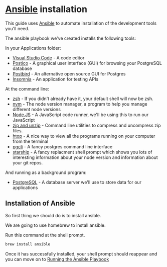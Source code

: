 # [Ansible] installation

This guide uses [Ansible](https://ansible.com) to automate installation of the
development tools you'll need.

The ansible playbook we've created installs the following tools:

In your Applications folder:

- [Visual Studio Code] - A code editor
- [Postico] - A graphical user interface (GUI) for browsing your PostgreSQL database
- [Postbird] - An alternative open source GUI for Postgres
- [Insomnia] - An application for testing APIs

At the command line:

- [zsh] - If you didn't already have it, your default shell will now be zsh.
- [nvm] - The node version manager, a program to help you manage different node
  versions
- [Node.JS] - A JavaScript code runner, we'll be using this to run our JavaScript
- [zip and unzip] - Command line utilities to compress and uncompress zip files.
- [htop] - A nice way to view all the programs running on your computer from the terminal
- [pgcli] - A fancy postgres command line interface
- [starship] - A fancy replacment shell prompt which shows you lots of interesting information about your node version and information about your git repos.

And running as a background program:

- [PostgreSQL] - A database server we'll use to store data for our applications

## Installation of Ansible

So first thing we should do is to install ansible.

We are going to use homebrew to install ansible.

Run this command at the shell prompt.

```sh
brew install ansible
```

Once it has successfully installed, your shell prompt should reappear and you can move on to [Running the Ansible Playbook]

[running the ansible playbook]: ../common/ansible-playbook-setup.md
[ansible]: https://ansible.com
[visual studio code]: https://code.visualstudio.com/
[postico]: https://eggerapps.at/postico/
[postbird]: https://github.com/Paxa/postbird
[insomnia]: https://insomnia.rest/
[zsh]: https://www.zsh.org/
[nvm]: https://github.com/nvm-sh/nvm
[node.js]: https://nodejs.org/en/
[htop]: https://htop.dev/
[pgcli]: https://www.pgcli.com/
[starship]: https://starship.rs
[postgresql]: https://www.postgresql.org/
[zip and unzip]: http://infozip.sourceforge.net/
